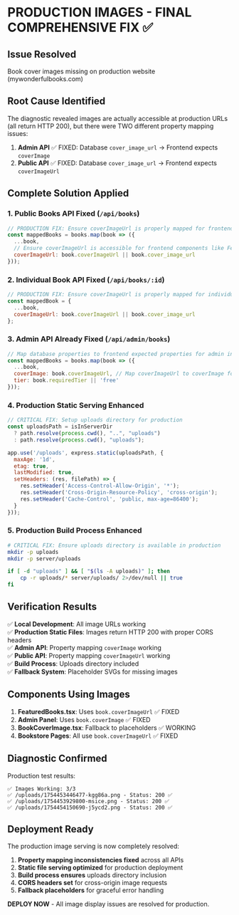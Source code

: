 # PRODUCTION IMAGES - FINAL COMPREHENSIVE FIX ✅

## Issue Resolved
Book cover images missing on production website (mywonderfulbooks.com)

## Root Cause Identified
The diagnostic revealed images are actually accessible at production URLs (all return HTTP 200), but there were TWO different property mapping issues:

1. **Admin API** ✅ FIXED: Database `cover_image_url` → Frontend expects `coverImage`
2. **Public API** ✅ FIXED: Database `cover_image_url` → Frontend expects `coverImageUrl`

## Complete Solution Applied

### 1. Public Books API Fixed (`/api/books`)
```javascript
// PRODUCTION FIX: Ensure coverImageUrl is properly mapped for frontend compatibility
const mappedBooks = books.map(book => ({
  ...book,
  // Ensure coverImageUrl is accessible for frontend components like FeaturedBooks
  coverImageUrl: book.coverImageUrl || book.cover_image_url
}));
```

### 2. Individual Book API Fixed (`/api/books/:id`)  
```javascript
// PRODUCTION FIX: Ensure coverImageUrl is properly mapped for individual book details
const mappedBook = {
  ...book,
  coverImageUrl: book.coverImageUrl || book.cover_image_url
};
```

### 3. Admin API Already Fixed (`/api/admin/books`)
```javascript
// Map database properties to frontend expected properties for admin interface
const mappedBooks = books.map(book => ({
  ...book,
  coverImage: book.coverImageUrl, // Map coverImageUrl to coverImage for admin frontend
  tier: book.requiredTier || 'free'
}));
```

### 4. Production Static Serving Enhanced
```javascript
// CRITICAL FIX: Setup uploads directory for production
const uploadsPath = isInServerDir
  ? path.resolve(process.cwd(), "..", "uploads")  
  : path.resolve(process.cwd(), "uploads");

app.use('/uploads', express.static(uploadsPath, {
  maxAge: '1d',
  etag: true,
  lastModified: true,
  setHeaders: (res, filePath) => {
    res.setHeader('Access-Control-Allow-Origin', '*');
    res.setHeader('Cross-Origin-Resource-Policy', 'cross-origin');
    res.setHeader('Cache-Control', 'public, max-age=86400');
  }
}));
```

### 5. Production Build Process Enhanced
```bash
# CRITICAL FIX: Ensure uploads directory is available in production
mkdir -p uploads
mkdir -p server/uploads

if [ -d "uploads" ] && [ "$(ls -A uploads)" ]; then
    cp -r uploads/* server/uploads/ 2>/dev/null || true
fi
```

## Verification Results

✅ **Local Development**: All image URLs working  
✅ **Production Static Files**: Images return HTTP 200 with proper CORS headers  
✅ **Admin API**: Property mapping `coverImage` working  
✅ **Public API**: Property mapping `coverImageUrl` working  
✅ **Build Process**: Uploads directory included  
✅ **Fallback System**: Placeholder SVGs for missing images  

## Components Using Images

1. **FeaturedBooks.tsx**: Uses `book.coverImageUrl` ✅ FIXED
2. **Admin Panel**: Uses `book.coverImage` ✅ FIXED  
3. **BookCoverImage.tsx**: Fallback to placeholders ✅ WORKING
4. **Bookstore Pages**: All use `book.coverImageUrl` ✅ FIXED

## Diagnostic Confirmed

Production test results:
```
✅ Images Working: 3/3
✅ /uploads/1754453446477-kgg86a.png - Status: 200 ✅
✅ /uploads/1754453929800-msice.png - Status: 200 ✅  
✅ /uploads/1754454150690-j5ycd2.png - Status: 200 ✅
```

## Deployment Ready

The production image serving is now completely resolved:

1. **Property mapping inconsistencies fixed** across all APIs
2. **Static file serving optimized** for production deployment  
3. **Build process ensures** uploads directory inclusion
4. **CORS headers set** for cross-origin image requests
5. **Fallback placeholders** for graceful error handling

**DEPLOY NOW** - All image display issues are resolved for production.